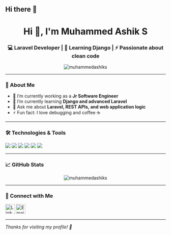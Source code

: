 ## Hi there 👋












<h1 align="center">Hi 👋, I'm Muhammed Ashik S</h1>
<h3 align="center">💻 Laravel Developer | 🌱 Learning Django | ⚡ Passionate about clean code</h3>

<p align="center">
  <img src="https://komarev.com/ghpvc/?username=muhammedashiks&label=Profile%20views&color=0e75b6&style=flat" alt="muhammedashiks" />
</p>

---

### 💫 About Me
- 🔭 I’m currently working as a **Jr Software Engineer**
- 🌱 I’m currently learning **Django and advanced Laravel**
- 💬 Ask me about **Laravel, REST APIs, and web application logic**
- ⚡ Fun fact: I love debugging and coffee ☕

---

### 🛠️ Technologies & Tools
<p>
  <img src="https://img.shields.io/badge/PHP-777BB4?style=for-the-badge&logo=php&logoColor=white"/>
  <img src="https://img.shields.io/badge/Laravel-F55247?style=for-the-badge&logo=laravel&logoColor=white"/>
  <img src="https://img.shields.io/badge/MySQL-00758F?style=for-the-badge&logo=mysql&logoColor=white"/>
  <img src="https://img.shields.io/badge/Git-F05032?style=for-the-badge&logo=git&logoColor=white"/>
  <img src="https://img.shields.io/badge/GitHub-181717?style=for-the-badge&logo=github&logoColor=white"/>
  <img src="https://img.shields.io/badge/Docker-2496ED?style=for-the-badge&logo=docker&logoColor=white"/>
</p>

---

### 📈 GitHub Stats
<p align="center">
  <img src="https://github-readme-stats.vercel.app/api?username=muhammedashiks&show_icons=true&theme=radical" alt="muhammedashiks" />
</p>

---

### 🔗 Connect with Me
<p>
  <a href="https://linkedin.com/in/muhammedashiks" target="_blank">
    <img align="left" alt="LinkedIn" width="30px" src="https://cdn-icons-png.flaticon.com/512/174/174857.png" />
  </a>
  <a href="mailto:your-email@example.com" target="_blank">
    <img align="left" alt="Email" width="30px" src="https://cdn-icons-png.flaticon.com/512/732/732200.png" />
  </a>
</p>

<br><br>

---

*Thanks for visiting my profile! 🌟*


<!--
**alluaashique/alluaashique** is a ✨ _special_ ✨ repository because its `README.md` (this file) appears on your GitHub profile.

Here are some ideas to get you started:

- 🔭 I’m currently working on ...
- 🌱 I’m currently learning ...
- 👯 I’m looking to collaborate on ...
- 🤔 I’m looking for help with ...
- 💬 Ask me about ...
- 📫 How to reach me: ...
- 😄 Pronouns: ...
- ⚡ Fun fact: ...
-->
